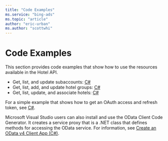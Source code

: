 ```yaml
---
title: "Code Examples"
ms.service: "bing-ads"
ms.topic: "article"
author: "eric-urban"
ms.author: "scottwhi"
---
```

# Code Examples
This section provides code examples that show how to use the resources available in the Hotel API.


* Get, list, and update subaccounts: [C#](../hotel-api/subaccount-csharp-example.md)
* Get, list, add, and update hotel groups: [C#](../hotel-api/hotel-group-csharp-example.md)
* Get, list, update, and associate hotels: [C#](../hotel-api/hotel-csharp-example.md)

For a simple example that shows how to get an OAuth access and refresh token, see [C#](../hotel-api/oauth-csharp-example.md).

Microsoft Visual Studio users can also install and use the OData Client Code Generator. It creates a service proxy that is a .NET class that defines methods for accessing the OData service. For information, see [Create an OData v4 Client App (C#)](https://docs.microsoft.com/aspnet/web-api/overview/odata-support-in-aspnet-web-api/odata-v4/create-an-odata-v4-client-app).

